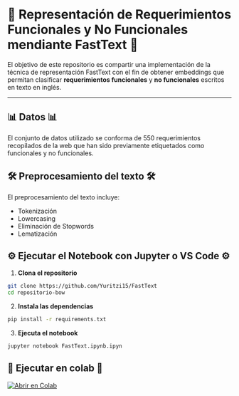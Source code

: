 # 🎯 Representación de Requerimientos Funcionales y No Funcionales mendiante FastText 🎯

El objetivo de este repositorio es compartir una implementación de la técnica de representación FastText con el fin de obtener embeddings que permitan clasificar **requerimientos funcionales** y **no funcionales** escritos en texto en inglés. 

---


## 📊 Datos 📊

El conjunto de datos utilizado se conforma de 550 requerimientos recopilados de la web que han sido previamente etiquetados como funcionales y no funcionales.


## 🛠️ Preprocesamiento del texto 🛠️

El preprocesamiento del texto incluye: 
- Tokenización
- Lowercasing 
- Eliminación de Stopwords 
- Lematización 


## ⚙️ Ejecutar el Notebook con Jupyter o VS Code ⚙️
1. **Clona el repositorio** 
 ```bash
 git clone https://github.com/Yuritzi15/FastText
 cd repositorio-bow
```


2. **Instala las dependencias**
 ```bash
 pip install -r requirements.txt
```

3. **Ejecuta el notebook**
 ```bash
 jupyter notebook FastText.ipynb.ipyn
 ```

## 🚀 Ejecutar en colab 🚀
[![Abrir en Colab](https://colab.research.google.com/assets/colab-badge.svg)](https://github.com/Yuritzi15/FastText/blob/main/FastText.ipynb)
